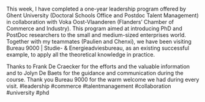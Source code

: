 This week, I have completed a one-year leadership program offered by Ghent University (Doctoral Schools Office and Postdoc Talent Management) in collaboration with Voka Oost-Vlaanderen (Flanders’ Chamber of Commerce and Industry). This program aimed at introducing PhD and PostDoc researchers to the small and medium-sized enterprises world. Together with my teammates (Paulien and Chenxi), we have been visiting Bureau 9000 | Studie- & Energieadviesbureau, as an existing successful example, to apply all the theoretical knowledge in practice.

Thanks to Frank De Craecker for the efforts and the valuable information and to Jolyn De Baets for the guidance and communication during the course.
Thank you Bureau 9000 for the warm welcome we had during every visit.
#leadership #commerce #talentmanagement #collaboration #university #phd
